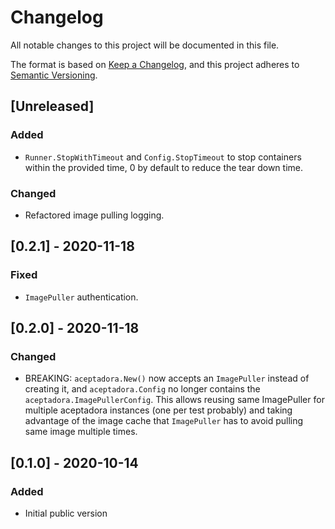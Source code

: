 # Changelog
All notable changes to this project will be documented in this file.

The format is based on [Keep a Changelog](https://keepachangelog.com/en/1.0.0/),
and this project adheres to [Semantic Versioning](https://semver.org/spec/v2.0.0.html).

## [Unreleased]
### Added
- `Runner.StopWithTimeout` and `Config.StopTimeout` to stop containers within the provided time, 0 by default to reduce the tear down time.

### Changed
- Refactored image pulling logging.

## [0.2.1] - 2020-11-18
### Fixed
- `ImagePuller` authentication.

## [0.2.0] - 2020-11-18
### Changed
- BREAKING: `aceptadora.New()` now accepts an `ImagePuller` instead of creating it, and `aceptadora.Config` no longer contains the `aceptadora.ImagePullerConfig`.
  This allows reusing same ImagePuller for multiple aceptadora instances (one per test probably) and taking advantage of the image cache that `ImagePuller` has to avoid pulling same image multiple times.

## [0.1.0] - 2020-10-14
### Added
- Initial public version

